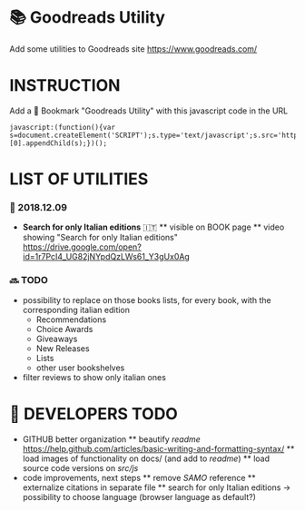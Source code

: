 # :books: Goodreads Utility
Add some utilities to Goodreads site https://www.goodreads.com/

# INSTRUCTION
Add a :bookmark: Bookmark "Goodreads Utility" with this javascript code in the URL
```
javascript:(function(){var s=document.createElement('SCRIPT');s.type='text/javascript';s.src='https://asamorini.github.io/goodreads.utility/dist/goodreads.utility.min.js';document.getElementsByTagName('head')[0].appendChild(s);})();
```


# LIST OF UTILITIES
### :date: 2018.12.09
* **Search for only Italian editions** :it:
** visible on BOOK page
** video showing "Search for only Italian editions" https://drive.google.com/open?id=1r7PcI4_UG82jNYpdQzLWs61_Y3gUx0Ag


### :soon: TODO
* possibility to replace on those books lists, for every book, with the corresponding italian edition
   * Recommendations
   * Choice Awards
   * Giveaways
   * New Releases
   * Lists
   * other user bookshelves
* filter reviews to show only italian ones



# :construction: DEVELOPERS TODO
* GITHUB better organization
** beautify *readme* https://help.github.com/articles/basic-writing-and-formatting-syntax/
** load images of functionality on docs/ (and add to *readme*)
** load source code versions on *src/js*
* code improvements, next steps
** remove *SAMO* reference
** externalize citations in separate file
** search for only Italian editions -> possibility to choose language (browser language as default?)

